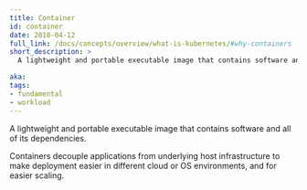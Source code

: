 ```yaml
---
title: Container
id: container
date: 2018-04-12
full_link: /docs/concepts/overview/what-is-kubernetes/#why-containers
short_description: >
  A lightweight and portable executable image that contains software and all of its dependencies.

aka:
tags:
- fundamental
- workload
---
```

 A lightweight and portable executable image that contains software and all of its dependencies.

<!--more-->

Containers decouple applications from underlying host infrastructure to make deployment easier in different cloud or OS environments, and for easier scaling.